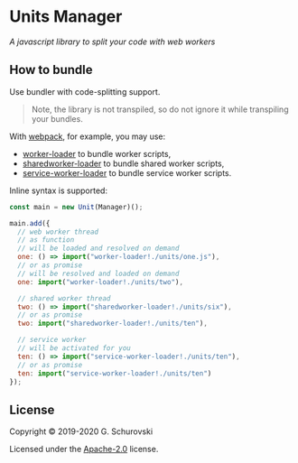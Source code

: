 # Units Manager

_A javascript library to split your code with web workers_

## How to bundle

Use bundler with code-splitting support.

> Note, the library is not transpiled, so do not ignore it while transpiling your bundles.

With [webpack](https://webpack.js.org/), for example, you may use:

- [worker-loader](https://www.npmjs.com/package/worker-loader) to bundle worker scripts,
- [sharedworker-loader](https://www.npmjs.com/package/sharedworker-loader) to bundle shared worker scripts,
- [service-worker-loader](https://www.npmjs.com/package/service-worker-loader) to bundle service worker scripts.

Inline syntax is supported:

```javascript
const main = new Unit(Manager)();

main.add({
  // web worker thread
  // as function
  // will be loaded and resolved on demand
  one: () => import("worker-loader!./units/one.js"),
  // or as promise
  // will be resolved and loaded on demand
  one: import("worker-loader!./units/two"),

  // shared worker thread
  two: () => import("sharedworker-loader!./units/six"),
  // or as promise
  two: import("sharedworker-loader!./units/ten"),

  // service worker
  // will be activated for you
  ten: () => import("service-worker-loader!./units/ten"),
  // or as promise
  ten: import("service-worker-loader!./units/ten")
});
```

## License

Copyright © 2019-2020 G. Schurovski

Licensed under the [Apache-2.0](./../LICENSE) license.
